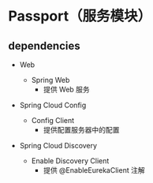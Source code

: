 # Passport（服务模块）
 
## dependencies

- Web
    - Spring Web
        - 提供 Web 服务

- Spring Cloud Config
    - Config Client
        - 提供配置服务器中的配置

- Spring Cloud Discovery
    - Enable Discovery Client
        - 提供 @EnableEurekaClient 注解
